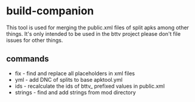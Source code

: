 # build-companion

This tool is used for merging the public.xml files of split apks among other things.
It's only intended to be used in the bttv project please don't file issues for other things.

## commands

* fix - find and replace all placeholders in xml files
* yml - add DNC of splits to base apktool.yml
* ids - recalculate the ids of bttv_ prefixed values in public.xml
* strings - find and add strings from mod directory
